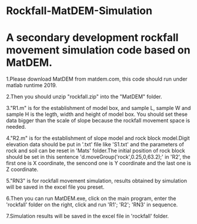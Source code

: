 # Rockfall-MatDEM-Simulation
# A secondary development rockfall movement simulation code based on MatDEM.
1.Please download MatDEM from matdem.com, this code should run under matlab runtime 2019.
  
  2.Then you should unzip "rockfall.zip" into the "MatDEM" folder.
  
  3."R1.m" is for the establishment of model box, and sample L, sample W and sample H is the legth, width and height of model box. You should set these data bigger than the scale of slope because the rockfall movement space is needed.
  
  4."R2.m" is for the establishment of  slope model and rock block model.Digit elevation data should be put in '.txt' file like 'S1.txt' and the parameters of rock and soil can be reset in 'Mats' folder.The initial position of rock block should be set in this sentence 'd.moveGroup('rock',0.25,0,63.2);' in 'R2', the first one is X coordinate, the sencond one is Y coordinate and the last one is Z coordinate.
  
  5."RN3" is for rockfall movement simulation, results obtained by simulation will be saved in the excel file you preset.
  
  6.Then you can run MatDEM.exe, click on the main program, enter the 'rockfall' folder on the right, click and run 'R1';  'R2'; 'RN3' in sequence. 
  
  7.Simulation results will be saved in the excel file in 'rockfall' folder.
